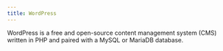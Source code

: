 ```yaml
---
title: WordPress
---
```


WordPress is a free and open-source content management system (CMS) written in PHP and paired with a MySQL or MariaDB database.
